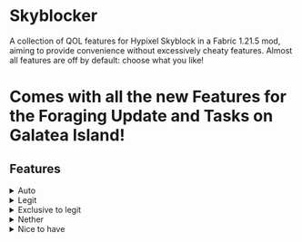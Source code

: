 # Skyblocker

A collection of QOL features for Hypixel Skyblock in a Fabric 1.21.5 mod, aiming to provide convenience without excessively cheaty features. Almost all features are off by default: choose what you like!

# Comes with all the new Features for the Foraging Update and Tasks on Galatea Island!




## Features

<details>
    <summary>Auto</summary>

### AUTO
- Auto ready: automatically gets in range to mort opens the gui and ready/start the dungeon
- Auto mort: automatically gets from dungeon spawn to mort and opens his gui
- Auto ult: uses your ult whenever giants spawn/maxor is stuck in first laser/goldor starts
- Auto shield: uses wither shield every 5 seconds when not in full health (works for all wither swords)
- Auto wish: wishes for your temmates if they are low
- Auto mask: switches spirit and bonzo masks on cooldown priorities spirit mask since it has lower cd 
- Auto edrag: equips edrag after you place relics
- Auto leap: leaps to a party member if he writes "!tp" in party chat
- Auto sell: automatically sells items in the trades gui, /autosell to configure
</details>

<details>
    <summary>Legit</summary>

### LEGIT
- Party cmds: custom commands for party use !help in party chat
- Guild cmds: custom commands for guild use !help in guild chat
- Guild gm: Automatically sends gm/gn in guild chat when someone else says it
- Dragon boxes: Custom boxes around the statues in p5 more accurate than sbe
- Dragon spawn: timer (m7 dragons dont be dumb)
- Powerdisplay: (shows the power blessing on ur screen) cmd is /movepower
- Abiphone ghoster: Ghosts calls from abiphone
- FPS: boosts fps cause yes
- FragBot: automatically makes you a fragbot whenever you enter limbo automatically disables when leaving limbo 
</details>

<details>
    <summary>Exclusive to legit</summary>

### EXCLUSIVE TO LEGIT VERSION
- EdragReminder: reminds you to equip edrag after you place relics
- ReadyReminder: reminds you to ready up after certain amount of time in a dungeon
- UltReminder: reminds you to use your ult at specific events in m6/m7
</details>

<details>
    <summary>Nether</summary>

### NETHER
- Broken hype notifier: (now u can stop using dulkir mod)
- Flare timer: (sos flare alert flare warning flare) cmd is is /moveflare
- Vanqnotifier: (also marks a beacon for when coords are sent in chat)
- Kuudra alerts: (shows text on screen when certain stuf happen in kuudra)
</details>

<details>
    <summary>Nice to have</summary>

### NICE TO HAVE
- Relic aura: changes the way you look and click a relic if there is one in 5 blocks from you
- Item macros: soul whip aots 0 tick swap hotkey in controls
- Terminator ac: Automatically clicks when holding terminator randomized ac for very good anti cheat
- COOKIE CLICKER
- Customizeable esp: (you can add whatever mob name u want to see) cmd is /esp
- FUCK DIORITE": replaces the diorite with glass in the p2 pillars in f7/m7 so you can watch storm get stuck
- Pre ghostblock: makes ghost blocks in convinient spots in the m7 boss
- Very awesome gui: reminder cmds are /oc and /ol
- Descriptions: when u hover at features in the gui
</details>
